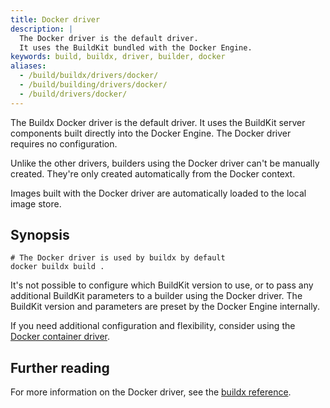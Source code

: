 ```yaml
---
title: Docker driver
description: |
  The Docker driver is the default driver.
  It uses the BuildKit bundled with the Docker Engine.
keywords: build, buildx, driver, builder, docker
aliases:
  - /build/buildx/drivers/docker/
  - /build/building/drivers/docker/
  - /build/drivers/docker/
---
```


The Buildx Docker driver is the default driver. It uses the BuildKit server
components built directly into the Docker Engine. The Docker driver requires no
configuration.

Unlike the other drivers, builders using the Docker driver can't be manually
created. They're only created automatically from the Docker context.

Images built with the Docker driver are automatically loaded to the local image
store.

## Synopsis

```console
# The Docker driver is used by buildx by default
docker buildx build .
```

It's not possible to configure which BuildKit version to use, or to pass any
additional BuildKit parameters to a builder using the Docker driver. The
BuildKit version and parameters are preset by the Docker Engine internally.

If you need additional configuration and flexibility, consider using the
[Docker container driver](docker-container.md).

## Further reading

For more information on the Docker driver, see the
[buildx reference](../../../../reference/cli/docker/buildx/create.md#driver).

